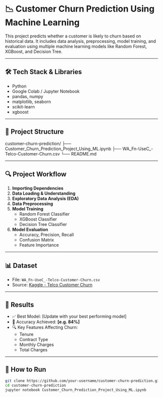 # 📉 Customer Churn Prediction Using Machine Learning

This project predicts whether a customer is likely to churn based on historical data. It includes data analysis, preprocessing, model training, and evaluation using multiple machine learning models like Random Forest, XGBoost, and Decision Tree.

---

## 🛠️ Tech Stack & Libraries

- Python
- Google Colab / Jupyter Notebook
- pandas, numpy
- matplotlib, seaborn
- scikit-learn
- xgboost

---

## 📂 Project Structure

customer-churn-prediction/
├── Customer_Churn_Prediction_Project_Using_ML.ipynb
├── WA_Fn-UseC_-Telco-Customer-Churn.csv
└── README.md


---

## 🔍 Project Workflow

1. **Importing Dependencies**  
2. **Data Loading & Understanding**  
3. **Exploratory Data Analysis (EDA)**  
4. **Data Preprocessing**  
5. **Model Training**  
   - Random Forest Classifier  
   - XGBoost Classifier  
   - Decision Tree Classifier  
6. **Model Evaluation**  
   - Accuracy, Precision, Recall  
   - Confusion Matrix  
   - Feature Importance  

---

## 📊 Dataset

- File: `WA_Fn-UseC_-Telco-Customer-Churn.csv`  
- Source: [Kaggle - Telco Customer Churn](https://www.kaggle.com/datasets/blastchar/telco-customer-churn)

---

## 🚀 Results

- ✅ Best Model: [Update with your best performing model]  
- 🎯 Accuracy Achieved: **[e.g. 84%]**  
- 🔍 Key Features Affecting Churn:  
  - Tenure  
  - Contract Type  
  - Monthly Charges  
  - Total Charges  

---

## 🧠 How to Run

```bash
git clone https://github.com/your-username/customer-churn-prediction.git
cd customer-churn-prediction
jupyter notebook Customer_Churn_Prediction_Project_Using_ML.ipynb

